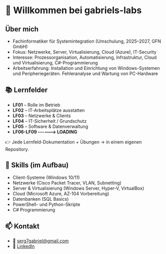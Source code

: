 # 👋 Willkommen bei gabriels-labs

## Über mich
- Fachinformatiker für Systemintegration (Umschulung, 2025–2027, GFN GmbH)  
- Fokus: Netzwerke, Server, Virtualisierung, Cloud (Azure), IT-Security 
- Interesse: Prozessorganisation, Automatisierung, Infrastruktur, Cloud und Virtualisierung, C#-Programmierung
- Arbeitserfahrung: Installation und Einrichtung von Windows-Systemen und Peripheriegeräten. Fehleranalyse und Wartung von PC-Hardware

## 📚 Lernfelder
- **LF01** – Rolle im Betrieb  
- **LF02** – IT-Arbeitsplätze ausstatten  
- **LF03** – Netzwerke & Clients  
- **LF04** – IT-Sicherheit / Grundschutz  
- **LF05** – Software & Datenverwaltung
- **LF06-LF09 ------> LOADING**

👉 Jede Lernfeld-Dokumentation + Übungen → in einem eigenen Repository.  

## 🔧 Skills (im Aufbau)
- Client-Systeme (Windows 10/11)
- Netzwerke (Cisco Packet Tracer, VLAN, Subnetting)  
- Server & Virtualisierung (Windows Server, Hyper-V, VirtualBox)
- Cloud (Microsoft Azure, AZ-104 Vorbereitung)  
- Datenbanken (SQL Basics)  
- PowerShell- und Python-Skripte
- C# Programmierung

## 📫 Kontakt
- 📧 serg7gabriel@gmail.com
- 🔗 <a href="https://www.linkedin.com/in/sergey-gabriel-84b8a438a" target="_blank">LinkedIn</a>
